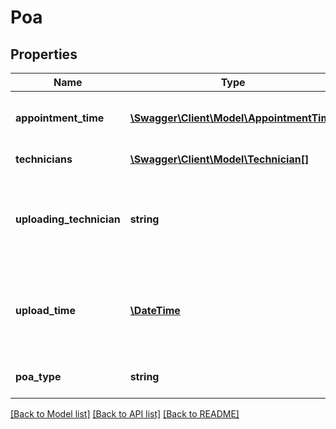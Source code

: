 # Poa

## Properties
Name | Type | Description | Notes
------------ | ------------- | ------------- | -------------
**appointment_time** | [**\Swagger\Client\Model\AppointmentTime**](AppointmentTime.md) | The time of the appointment window. | [optional] 
**technicians** | [**\Swagger\Client\Model\Technician[]**](Technician.md) | A list of technicians. | [optional] 
**uploading_technician** | **string** | The identifier of the technician who uploaded the POA. | [optional] 
**upload_time** | [**\DateTime**](\DateTime.md) | The date and time when the POA was uploaded, in ISO 8601 format. | [optional] 
**poa_type** | **string** | The type of POA uploaded. | [optional] 

[[Back to Model list]](../README.md#documentation-for-models) [[Back to API list]](../README.md#documentation-for-api-endpoints) [[Back to README]](../README.md)


